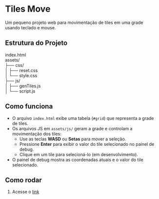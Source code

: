 # Tiles Move

Um pequeno projeto web para movimentação de tiles em uma grade usando teclado e mouse.

## Estrutura do Projeto
index.html  \
assets/  \
├── css/  \
│   ├── reset.css  \
│   └── style.css  \
├── js/  \
│   ├── genTiles.js\
│   └── script.js  

## Como funciona

- O arquivo `index.html` exibe uma tabela (`#grid`) que representa a grade de tiles.
- Os arquivos JS em `assets/js/` geram a grade e controlam a movimentação dos tiles:
  - Use as teclas **WASD** ou **Setas** para mover a seleção.
  - Pressione **Enter** para exibir o valor do tile selecionado no painel de debug.
  - Clique em um tile para selecioná-lo (em desenvolvimento).
- O painel de debug mostra as coordenadas atuais e o valor do tile selecionado.

## Como rodar

1. Acesse o [link](angelo-miguel.github.io/tilesmove/)
